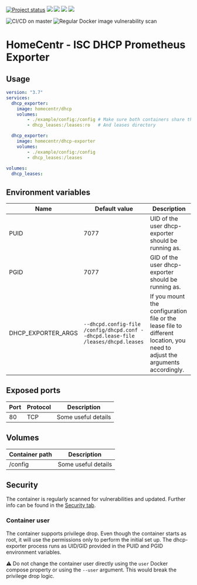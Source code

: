 [![Project status](https://badgen.net/badge/project%20status/stable%20%26%20actively%20maintaned?color=green)](https://github.com/homecentr/docker-dhcp-exporter/graphs/commit-activity) [![](https://badgen.net/github/label-issues/homecentr/docker-dhcp-exporter/bug?label=open%20bugs&color=green)](https://github.com/homecentr/docker-dhcp-exporter/labels/bug) [![](https://badgen.net/github/release/homecentr/docker-dhcp-exporter)](https://hub.docker.com/repository/docker/homecentr/dhcp-exporter)
[![](https://badgen.net/docker/pulls/homecentr/dhcp-exporter)](https://hub.docker.com/repository/docker/homecentr/dhcp-exporter) 
[![](https://badgen.net/docker/size/homecentr/dhcp-exporter)](https://hub.docker.com/repository/docker/homecentr/dhcp-exporter)

![CI/CD on master](https://github.com/homecentr/docker-dhcp-exporter/workflows/CI/CD%20on%20master/badge.svg)
![Regular Docker image vulnerability scan](https://github.com/homecentr/docker-dhcp-exporter/workflows/Regular%20Docker%20image%20vulnerability%20scan/badge.svg)


# HomeCentr - ISC DHCP Prometheus Exporter

## Usage

```yml
version: "3.7"
services:
  dhcp_exporter:
    image: homecentr/dhcp
    volumes:
        - ./example/config:/config # Make sure both containers share the same configuration
        - dhcp_leases:/leases:ro   # And leases directory

  dhcp_exporter:
    image: homecentr/dhcp-exporter
    volumes:
        - ./example/config:/config
        - dhcp_leases:/leases
    
volumes:
  dhcp_leases:
```

## Environment variables

| Name | Default value | Description |
|------|---------------|-------------|
| PUID | 7077 | UID of the user dhcp-exporter should be running as. |
| PGID | 7077 | GID of the user dhcp-exporter should be running as. |
| DHCP_EXPORTER_ARGS | `--dhcpd.config-file /config/dhcpd.conf --dhcpd.lease-file /leases/dhcpd.leases` | If you mount the configuration file or the lease file to different location, you need to adjust the arguments accordingly. |

## Exposed ports

| Port | Protocol | Description |
|------|------|-------------|
| 80 | TCP | Some useful details |

## Volumes

| Container path | Description |
|------------|---------------|
| /config | Some useful details |

## Security
The container is regularly scanned for vulnerabilities and updated. Further info can be found in the [Security tab](https://github.com/homecentr/docker-dhcp-exporter/security).

### Container user
The container supports privilege drop. Even though the container starts as root, it will use the permissions only to perform the initial set up. The dhcp-exporter process runs as UID/GID provided in the PUID and PGID environment variables.

:warning: Do not change the container user directly using the `user` Docker compose property or using the `--user` argument. This would break the privilege drop logic.